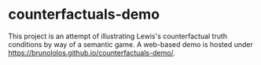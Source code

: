 # counterfactuals-demo
 This project is an attempt of illustrating Lewis's counterfactual truth conditions by way of a semantic game.
 A web-based demo is hosted under https://brunololos.github.io/counterfactuals-demo/.
